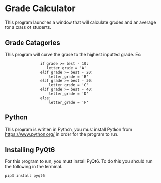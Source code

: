 # Grade Calculator
This program launches a window that will calculate grades and an average for a class of students.
## Grade Catagories
This program will curve the grade to the highest inputted grade.
Ex:
```
                if grade >= best - 10:
                   letter_grade = 'A'
                elif grade >= best - 20:
                    letter_grade = 'B'
                elif grade >= best - 30:
                    letter_grade = 'C'
                elif grade >= best - 40:
                    letter_grade = 'D'
                else:
                    letter_grade = 'F'
```
## Python
This program is written in Python, you must install Python from https://www.python.org/ in order for the program to run.
## Installing PyQt6
For this program to run, you must install PyQt6. To do this you should run the following in the terminal.
```
pip3 install pyqt6
```
